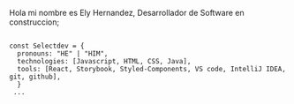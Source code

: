 
Hola mi nombre es Ely Hernandez, Desarrollador de Software en construccion;

```js! 

const Selectdev = {
  pronouns: "HE" | "HIM",
  technologies: [Javascript, HTML, CSS, Java],
  tools: [React, Storybook, Styled-Components, VS code, IntelliJ IDEA, git, github],
  }
 ...
